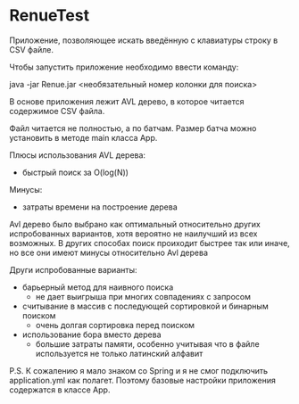 # RenueTest
Приложение, позволяющее искать введённую с клавиатуры строку в CSV файле.

Чтобы запустить приложение необходимо ввести команду:

java -jar Renue.jar <необязательный номер колонки для поиска>

В основе приложения лежит AVL дерево, в которое читается содержимое CSV файла.

Файл читается не полностью, а по батчам. Размер батча можно установить в методе main класса App.

Плюсы использования AVL дерева:
  - быстрый поиск за O(log(N))
  
Минусы:
  - затраты времени на построение дерева

Avl дерево было выбрано как оптимальный относительно других испробованных вариантов,
хотя вероятно не наилучший из всех возможных.
В других способах поиск проиходит быстрее так или иначе, но все они имеют минусы относительно Avl дерева

Други испробованные варианты:
  - барьерный метод для наивного поиска
      - не дает выигрыша при многих совпадениях с запросом
  - считывание в массив с последующей сортировкой и бинарным поиском
      - очень долгая сортировка перед поиском
   - использование бора вместо дерева
      - большие затраты памяти, особенно учитывая что в файле используется не только латинский алфавит

P.S. К сожалению я мало знаком со Spring и я не смог подключить application.yml как полагет.
Поэтому базовые настройки приложения содержатся в классе App.
   

